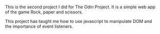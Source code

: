 This is the second project I did for The Odin Project. It is a simple web app of the game Rock, paper and scissors.

This project has taught me how to use javascript to manipulate DOM and the importance of event listeners.

